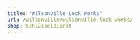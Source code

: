 ```yaml
---
title: "Wilsonville Lock Works"
url: /wilsonville/wilsonville-lock-works/
shop: Schlüsseldienst
---
```

